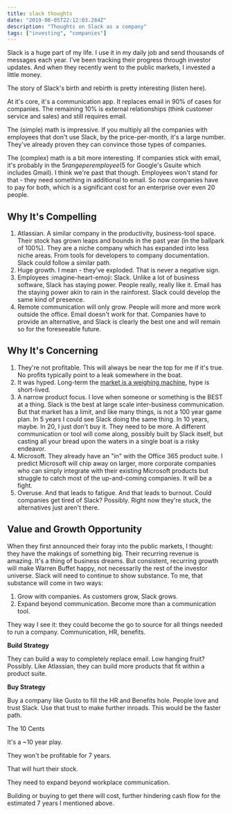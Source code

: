 ```yaml
---
title: slack thoughts
date: "2019-08-05T22:12:03.284Z"
description: "Thoughts on Slack as a company"
tags: ["investing", "companies"]
---
```


Slack is a huge part of my life. I use it in my daily job and send thousands of messages each year. I've been tracking their progress through investor updates. And when they recently went to the public markets, I invested a little money.

The story of Slack's birth and rebirth is pretty interesting (listen here).

At it's core, it's a communication app. It replaces email in 90% of cases for companies. The remaining 10% is external relationships (think customer service and sales) and still requires email.

The (simple) math is impressive. If you multiply all the companies with employees that don't use Slack, by the price-per-month, it's a large number. They've already proven they can convince those types of companies.

The (complex) math is a bit more interesting. If companies stick with email, it's probably in the $5 range per employee ($5 for Google's Gsuite which includes Gmail). I think we're past that though. Employees won't stand for that - they need something in additional to email. So now companies have to pay for both, which is a significant cost for an enterprise over even 20 people.

## Why It's Compelling

1. Atlassian. A similar company in the productivity, business-tool space. Their stock has grown leaps and bounds in the past year (in the ballpark of 100%). They are a niche company which has expanded into less niche areas. From tools for developers to company documentation. Slack could follow a similar path.
2. Huge growth. I mean - they've exploded. That is never a negative sign.
3. Employees :imagine-heart-emoji: Slack. Unlike a lot of business software, Slack has staying power. People really, really like it. Email has the staying power akin to rain in the rainforest. Slack could develop the same kind of presence.
4. Remote communication will only grow. People will more and more work outside the office. Email doesn't work for that. Companies have to provide an alternative, and Slack is clearly the best one and will remain so for the foreseeable future.

## Why It's Concerning

1. They're not profitable. This will always be near the top for me if it's true. No profits typically point to a leak somewhere in the boat.
2. It was hyped. Long-term the [market is a weighing machine](https://news.morningstar.com/classroom2/course.asp?docId=142901&page=7), hype is short-lived.
3. A narrow product focus. I love when someone or something is the BEST at a thing. Slack is the best at large scale inter-business communication. But that market has a limit, and like many things, is not a 100 year game plan. In 5 years I could see Slack doing the same thing. In 10 years, maybe. In 20, I just don't buy it. They need to be more. A different communication or tool will come along, possibly built by Slack itself, but casting all your bread upon the waters in a single boat is a risky endeavor.
4. Microsoft. They already have an "in" with the Office 365 product suite. I predict Microsoft will chip away on larger, more corporate companies who can simply integrate with their existing Microsoft products but struggle to catch most of the up-and-coming companies. It will be a fight.
5. Overuse. And that leads to fatigue. And that leads to burnout. Could companies get tired of Slack? Possibly. Right now they're stuck, the alternatives just aren't there.

## Value and Growth Opportunity

When they first announced their foray into the public markets, I thought: they have the makings of something big. Their recurring revenue is amazing. It's a thing of business dreams. But consistent, recurring growth will make Warren Buffet happy, not necessarily the rest of the investor universe. Slack will need to continue to show substance. To me, that substance will come in two ways:

1. Grow with companies. As customers grow, Slack grows.
2. Expand beyond communication. Become more than a communication tool.

They way I see it: they could become the go to source for all things needed to run a company. Communication, HR, benefits.

**Build Strategy**

They can build a way to completely replace email. Low hanging fruit? Possibly. Like Atlassian, they can build more products that fit within a product suite.

**Buy Strategy**

Buy a company like Gusto to fill the HR and Benefits hole. People love and trust Slack. Use that trust to make further inroads. This would be the faster path.

The 10 Cents

It's a ~10 year play.

They won't be profitable for 7 years.

That will hurt their stock.

They need to expand beyond workplace communication.

Building or buying to get there will cost, further hindering cash flow for the estimated 7 years I mentioned above.